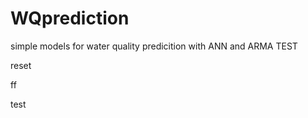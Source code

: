 # WQprediction
simple models for water quality predicition with ANN and ARMA
TEST


reset

ff


test
